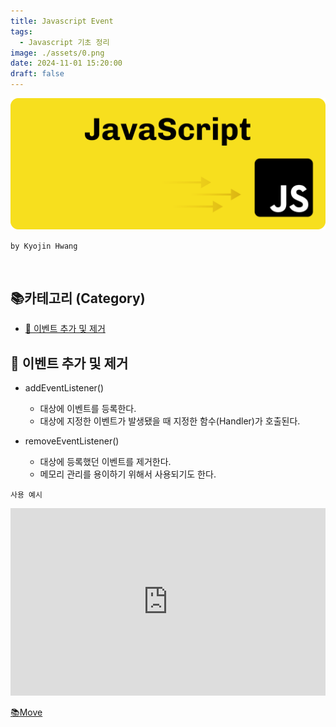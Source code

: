 ```yaml
---
title: Javascript Event
tags:
  - Javascript 기초 정리
image: ./assets/0.png
date: 2024-11-01 15:20:00
draft: false
---
```


![banner](./assets/0.png)

`by Kyojin Hwang`

<br/>

## 📚카테고리 (Category)

- [📌 이벤트 추가 및 제거]()

## 📌 이벤트 추가 및 제거

- addEventListener()

  - 대상에 이벤트를 등록한다.
  - 대상에 지정한 이벤트가 발생됐을 때 지정한 함수(Handler)가 호출된다.

- removeEventListener()

  - 대상에 등록했던 이벤트를 제거한다.
  - 메모리 관리를 용이하기 위해서 사용되기도 한다.

`사용 예시`

<iframe height="300" style="width: 100%;" scrolling="no" title="Untitled" src="https://codepen.io/owencold/embed/PoMaoBv?default-tab=html%2Cresult&editable=true" frameborder="no" loading="lazy" allowtransparency="true" allowfullscreen="true">
  See the Pen <a href="https://codepen.io/owencold/pen/PoMaoBv">
  Untitled</a> by Owen (<a href="https햣://codepen.io/owencold">@owencold</a>)
  on <a href="https://codepen.io">CodePen</a>.
</iframe>

[📚Move](<#📚카테고리-(Category)>)
